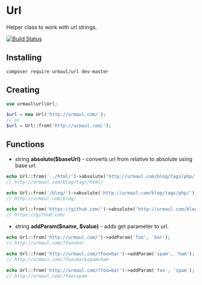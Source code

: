 # Url

Helper class to work with url strings.

[![Build Status](https://travis-ci.org/urmaul/url.svg)](https://travis-ci.org/urmaul/url)

## Installing

``
composer require urmaul/url dev-master
``

## Creating

```php
use urmaul\url\Url;

$url = new Url('http://urmaul.com/');
// or
$url = Url::from('http://urmaul.com/');
```

## Functions

* string **absolute($baseUrl)** - converts url from relative to absolute using base url.

```php
echo Url::from('../html/')->absolute('http://urmaul.com/blog/tags/php/');
// http://urmaul.com/blog/tags/html/

echo Url::from('/blog/')->absolute('http://urmaul.com/blog/tags/php/');
// http://urmaul.com/blog/

echo Url::from('https://github.com/')->absolute('http://urmaul.com/blog/tags/php/');
// https://github.com/
```

* string **addParam($name, $value)** - adds get parameter to url.


```php
echo Url::from('http://urmaul.com/')->addParam('foo', 'bar');
// http://urmaul.com/?foo=bar

echo Url::from('http://urmaul.com/?foo=bar')->addParam('spam', 'ham');
// http://urmaul.com/?foo=bar&spam=ham

echo Url::from('http://urmaul.com/?foo=bar')->addParam('foo', 'spam');
// http://urmaul.com/?foo=spam
```
